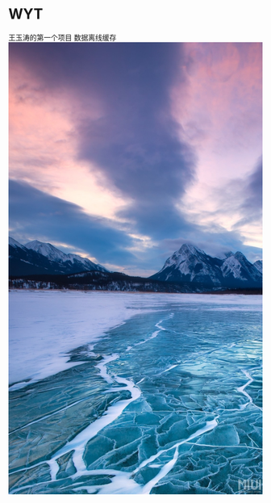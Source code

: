 # WYT
王玉涛的第一个项目   数据离线缓存 ![image](https://github.com/wangyutaoheihei/WYT/blob/master/shuju/144100bpggii2y5pyldgdy.jpg)

